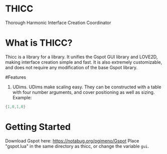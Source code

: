 # THICC
Thorough Harmonic Interface Creation Coordinator

# What is THICC?
Thicc is a library for a library.
It unifies the Gspot GUI library and LOVE2D, making interface creation simple and fast. It is also extremely customizable, and does not require any modification of the base Gspot library.

#Features
1. UDims. UDims make scaling easy. They can be constructed with a table with four number arguments, and cover positioning as well as sizing.
Example:
```lua
{1,0,1,0}
```

# Getting Started
Download Gspot here: https://notabug.org/pgimeno/Gspot
Place "gspot.lua" in the same directory as thicc, or change the variable ```gui```.
